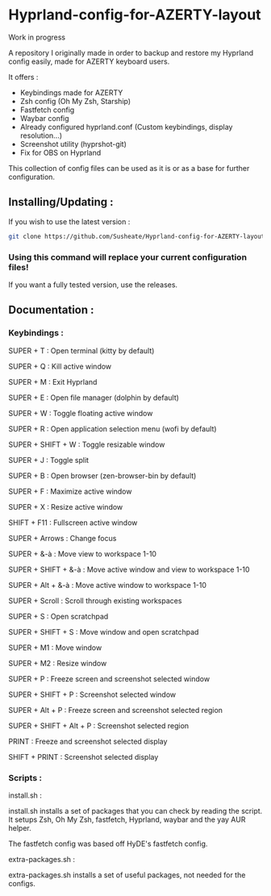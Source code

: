 # Hyprland-config-for-AZERTY-layout

Work in progress 

A repository I originally made in order to backup and restore my Hyprland config easily, made for AZERTY keyboard users.

It offers :
- Keybindings made for AZERTY
- Zsh config (Oh My Zsh, Starship)
- Fastfetch config
- Waybar config
- Already configured hyprland.conf (Custom keybindings, display resolution...)
- Screenshot utility (hyprshot-git)
- Fix for OBS on Hyprland

This collection of config files can be used as it is or as a base for further configuration.

## Installing/Updating :

If you wish to use the latest version :
```bash
git clone https://github.com/Susheate/Hyprland-config-for-AZERTY-layout.git && cd Hyprland-config-for-AZERTY-layout && sh install.sh
```
### Using this command will replace your current configuration files!
If you want a fully tested version, use the releases.

## Documentation :

### Keybindings :

SUPER + T : Open terminal (kitty by default)

SUPER + Q : Kill active window

SUPER + M : Exit Hyprland

SUPER + E : Open file manager (dolphin by default)

SUPER + W : Toggle floating active window

SUPER + R : Open application selection menu (wofi by default)

SUPER + SHIFT + W : Toggle resizable window

SUPER + J : Toggle split

SUPER + B : Open browser (zen-browser-bin by default)

SUPER + F : Maximize active window

SUPER + X : Resize active window

SHIFT + F11 : Fullscreen active window

SUPER + Arrows : Change focus

SUPER + &-à : Move view to workspace 1-10

SUPER + SHIFT + &-à : Move active window and view to workspace 1-10

SUPER + Alt + &-à : Move active window to workspace 1-10

SUPER + Scroll : Scroll through existing workspaces

SUPER + S : Open scratchpad

SUPER + SHIFT + S : Move window and open scratchpad

SUPER + M1 : Move window

SUPER + M2 : Resize window

SUPER + P : Freeze screen and screenshot selected window

SUPER + SHIFT + P : Screenshot selected window

SUPER + Alt + P : Freeze screen and screenshot selected region

SUPER + SHIFT + Alt + P : Screenshot selected region

PRINT : Freeze and screenshot selected display

SHIFT + PRINT : Screenshot selected display

### Scripts :

install.sh :

install.sh installs a set of packages that you can check by reading the script. It setups Zsh, Oh My Zsh, fastfetch, Hyprland, waybar and the yay AUR helper.

The fastfetch config was based off HyDE's fastfetch config.


extra-packages.sh :

extra-packages.sh installs a set of useful packages, not needed for the configs.
